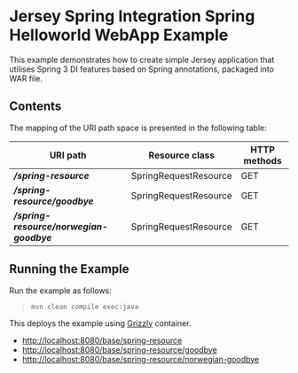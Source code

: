[//]: # " Copyright (c) 2015, 2020 Oracle and/or its affiliates. All rights reserved. "
[//]: # " "
[//]: # " This program and the accompanying materials are made available under the "
[//]: # " terms of the Eclipse Distribution License v. 1.0, which is available at "
[//]: # " http://www.eclipse.org/org/documents/edl-v10.php. "
[//]: # " "
[//]: # " SPDX-License-Identifier: BSD-3-Clause "

Jersey Spring Integration Spring Helloworld WebApp Example
==========================================================

This example demonstrates how to create simple Jersey application that
utilises Spring 3 DI features based on Spring annotations, packaged into WAR file.

Contents
--------

The mapping of the URI path space is presented in the following table:

URI path                                   | Resource class            | HTTP methods
------------------------------------------ | ------------------------- | --------------
**_/spring-resource_**                     | SpringRequestResource     | GET
**_/spring-resource/goodbye_**             | SpringRequestResource     | GET
**_/spring-resource/norwegian-goodbye_**   | SpringRequestResource     | GET

Running the Example
-------------------

Run the example as follows:

>     mvn clean compile exec:java

This deploys the example using [Grizzly](https://projects.eclipse.org/projects/ee4j.grizzly) container.

-   <http://localhost:8080/base/spring-resource>
-   <http://localhost:8080/base/spring-resource/goodbye>
-   <http://localhost:8080/base/spring-resource/norwegian-goodbye>